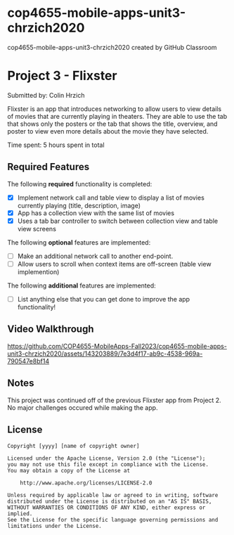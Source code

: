 # cop4655-mobile-apps-unit3-chrzich2020
cop4655-mobile-apps-unit3-chrzich2020 created by GitHub Classroom
# Project 3 - Flixster

Submitted by: Colin Hrzich

Flixster is an app that introduces networking to allow users to view details of movies that are currently playing in theaters. They are able to use the tab that shows only the posters or the tab that shows the title, overview, and poster to view even more details about the movie they have selected.

Time spent: 5 hours spent in total

## Required Features

The following **required** functionality is completed:

- [X] Implement network call and table view to display a list of movies currently playing (title, description, image)
- [X] App has a collection view with the same list of movies
- [X] Uses a tab bar controller to switch between collection view and table view screens
 
The following **optional** features are implemented:

- [ ] Make an additional network call to another end-point.	
- [ ] Allow users to scroll when context items are off-screen (table view implemention)

The following **additional** features are implemented:

- [ ] List anything else that you can get done to improve the app functionality!

## Video Walkthrough

https://github.com/COP4655-MobileApps-Fall2023/cop4655-mobile-apps-unit3-chrzich2020/assets/143203889/7e3d4f17-ab9c-4538-969a-790547e8bf14

## Notes

This project was continued off of the previous Flixster app from Project 2.
No major challenges occured while making the app.

## License

    Copyright [yyyy] [name of copyright owner]

    Licensed under the Apache License, Version 2.0 (the "License");
    you may not use this file except in compliance with the License.
    You may obtain a copy of the License at

        http://www.apache.org/licenses/LICENSE-2.0

    Unless required by applicable law or agreed to in writing, software
    distributed under the License is distributed on an "AS IS" BASIS,
    WITHOUT WARRANTIES OR CONDITIONS OF ANY KIND, either express or implied.
    See the License for the specific language governing permissions and
    limitations under the License.
